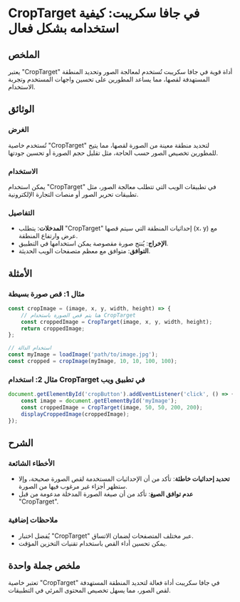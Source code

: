 <!--
Meta Description: # CropTarget في جافا سكريبت: كيفية استخدامه بشكل فعال ## الملخص يعتبر "CropTarget" أداة قوية في جافا سكريبت تُستخدم لمعالجة الصور وتحديد المنطقة المست...
Meta Keywords: croptarget, الصورة, const, الصور, image
-->

# CropTarget في جافا سكريبت: كيفية استخدامه بشكل فعال

## الملخص
يعتبر "CropTarget" أداة قوية في جافا سكريبت تُستخدم لمعالجة الصور وتحديد المنطقة المستهدفة لقصها، مما يساعد المطورين على تحسين واجهات المستخدم وتجربة الاستخدام.

## الوثائق
### الغرض
تُستخدم خاصية "CropTarget" لتحديد منطقة معينة من الصورة لقصها، مما يتيح للمطورين تخصيص الصور حسب الحاجة، مثل تقليل حجم الصورة أو تحسين جودتها.

### الاستخدام
يمكن استخدام "CropTarget" في تطبيقات الويب التي تتطلب معالجة الصور، مثل تطبيقات تحرير الصور أو منصات التجارة الإلكترونية. 

### التفاصيل
- **المدخلات**: يتطلب "CropTarget" إحداثيات المنطقة التي سيتم قصها (x، y) مع عرض وارتفاع المنطقة.
- **الإخراج**: يُنتج صورة مقصوصة يمكن استخدامها في التطبيق.
- **التوافق**: متوافق مع معظم متصفحات الويب الحديثة.

## الأمثلة
### مثال 1: قص صورة بسيطة
```javascript
const cropImage = (image, x, y, width, height) => {
    // هنا يتم قص الصورة باستخدام CropTarget
    const croppedImage = CropTarget(image, x, y, width, height);
    return croppedImage;
};

// استخدام الدالة
const myImage = loadImage('path/to/image.jpg');
const cropped = cropImage(myImage, 10, 10, 100, 100);
```

### مثال 2: استخدام CropTarget في تطبيق ويب
```javascript
document.getElementById('cropButton').addEventListener('click', () => {
    const image = document.getElementById('myImage');
    const croppedImage = CropTarget(image, 50, 50, 200, 200);
    displayCroppedImage(croppedImage);
});
```

## الشرح
### الأخطاء الشائعة
- **تحديد إحداثيات خاطئة**: تأكد من أن الإحداثيات المستخدمة لقص الصورة صحيحة، وإلا ستظهر أجزاء غير مرغوب فيها من الصورة.
- **عدم توافق الصيغ**: تأكد من أن صيغة الصورة المدخلة مدعومة من قبل "CropTarget".

### ملاحظات إضافية
- يُفضل اختبار "CropTarget" عبر مختلف المتصفحات لضمان الاتساق.
- يمكن تحسين أداء القص باستخدام تقنيات التخزين المؤقت.

## ملخص جملة واحدة
تعتبر خاصية "CropTarget" في جافا سكريبت أداة فعالة لتحديد المنطقة المستهدفة لقص الصور، مما يسهل تخصيص المحتوى المرئي في التطبيقات.